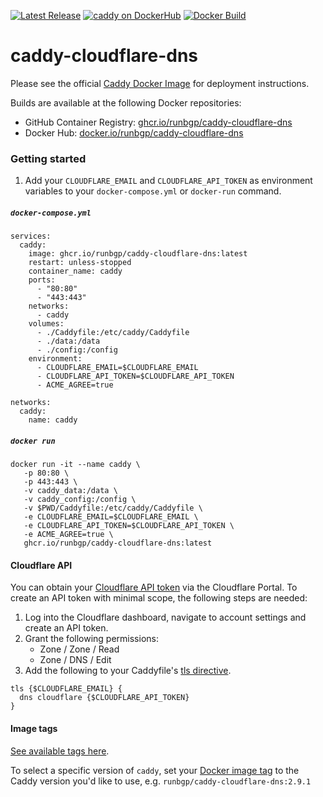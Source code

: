 [version-image]: https://img.shields.io/github/v/release/runbgp/caddy-cloudflare-dns?style=for-the-badge
[version-url]: https://github.com/runbgp/caddy-cloudflare-dns/releases

[gh-actions-image]: https://img.shields.io/github/actions/workflow/status/runbgp/caddy-cloudflare-dns/main.yml?style=for-the-badge
[gh-actions-url]: https://github.com/runbgp/caddy-cloudflare-dns/actions

[dockerhub-image]: https://img.shields.io/docker/pulls/runbgp/caddy-cloudflare-dns?label=DockerHub%20Pulls&style=for-the-badge
[dockerhub-url]: https://hub.docker.com/r/runbgp/caddy-cloudflare-dns

[![Latest Release][version-image]][version-url]
[![caddy on DockerHub][dockerhub-image]][dockerhub-url]
[![Docker Build][gh-actions-image]][gh-actions-url]

# caddy-cloudflare-dns

Please see the official [Caddy Docker Image](https://hub.docker.com/_/caddy) for deployment instructions.

Builds are available at the following Docker repositories:

* GitHub Container Registry: [ghcr.io/runbgp/caddy-cloudflare-dns](https://ghcr.io/runbgp/caddy-cloudflare-dns)
* Docker Hub: [docker.io/runbgp/caddy-cloudflare-dns](https://hub.docker.com/r/runbgp/caddy-cloudflare-dns)

### Getting started

1. Add your `CLOUDFLARE_EMAIL` and `CLOUDFLARE_API_TOKEN` as environment variables to your `docker-compose.yml` or `docker-run` command.

##### `docker-compose.yml`
```
services:
  caddy:
    image: ghcr.io/runbgp/caddy-cloudflare-dns:latest
    restart: unless-stopped
    container_name: caddy
    ports:
      - "80:80"
      - "443:443"
    networks:
      - caddy
    volumes:
      - ./Caddyfile:/etc/caddy/Caddyfile
      - ./data:/data
      - ./config:/config
    environment:
      - CLOUDFLARE_EMAIL=$CLOUDFLARE_EMAIL
      - CLOUDFLARE_API_TOKEN=$CLOUDFLARE_API_TOKEN
      - ACME_AGREE=true

networks:
  caddy:
    name: caddy
```

##### `docker run`
```
docker run -it --name caddy \
   -p 80:80 \
   -p 443:443 \
   -v caddy_data:/data \
   -v caddy_config:/config \
   -v $PWD/Caddyfile:/etc/caddy/Caddyfile \
   -e CLOUDFLARE_EMAIL=$CLOUDFLARE_EMAIL \
   -e CLOUDFLARE_API_TOKEN=$CLOUDFLARE_API_TOKEN \
   -e ACME_AGREE=true \
   ghcr.io/runbgp/caddy-cloudflare-dns:latest
```
#### Cloudflare API
You can obtain your [Cloudflare API token](https://support.cloudflare.com/hc/en-us/articles/200167836-Managing-API-Tokens-and-Keys) via the Cloudflare Portal. To create an API token with minimal scope, the following steps are needed:

1. Log into the Cloudflare dashboard, navigate to account settings and create an API token.
2. Grant the following permissions:
   * Zone / Zone / Read
   * Zone / DNS / Edit
2. Add the following to your Caddyfile's [tls directive](https://caddyserver.com/docs/caddyfile/directives/tls#tls). 

```
tls {$CLOUDFLARE_EMAIL} { 
  dns cloudflare {$CLOUDFLARE_API_TOKEN}
}
```

#### Image tags
[See available tags here](https://hub.docker.com/r/runbgp/caddy-cloudflare-dns/tags).


To select a specific version of `caddy`, set your [Docker image tag](https://docs.docker.com/engine/reference/run/#imagetag) to the Caddy version you'd like to use, e.g. `runbgp/caddy-cloudflare-dns:2.9.1`

